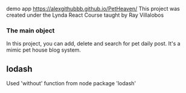demo app https://alexgithubbb.github.io/PetHeaven/
This project was created under the Lynda React Course taught by Ray Villalobos

### The main object

In this project, you can add, delete and search for pet daily post. It's a mimic pet house blog system.

## lodash

Used 'without' function from node package 'lodash'
